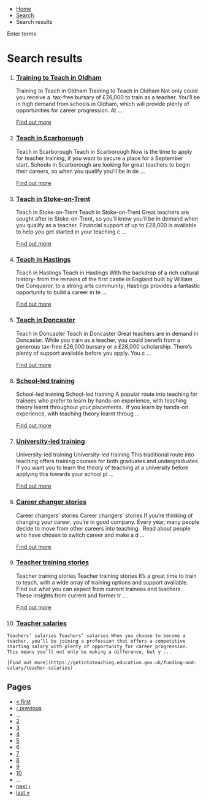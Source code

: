 *   [Home](/)
*   [Search](/search)
*   Search results

Enter terms 

Search results
==============

1.  ### [Training to Teach in Oldham](https://getintoteaching.education.gov.uk/training-to-teach-in-oldham)
    
    Training to Teach in Oldham Training to Teach in Oldham Not only could you receive a  tax-free bursary of £26,000 to train as a teacher. You’ll be in high demand from schools in Oldham, which will provide plenty of opportunities for career progression. At ...
    
    [Find out more](https://getintoteaching.education.gov.uk/training-to-teach-in-oldham)
    
2.  ### [Teach in Scarborough](https://getintoteaching.education.gov.uk/teach-in-scarborough)
    
    Teach in Scarborough Teach in Scarborough Now is the time to apply for teacher training, if you want to secure a place for a September start. Schools in Scarborough are looking for great teachers to begin their careers, so when you qualify you’ll be in de ...
    
    [Find out more](https://getintoteaching.education.gov.uk/teach-in-scarborough)
    
3.  ### [Teach in Stoke-on-Trent](https://getintoteaching.education.gov.uk/teach-in-stoke-on-trent)
    
    Teach in Stoke-on-Trent Teach in Stoke-on-Trent Great teachers are sought after in Stoke-on-Trent, so you’ll know you’ll be in demand when you qualify as a teacher. Financial support of up to £28,000 is available to help you get started in your teaching c ...
    
    [Find out more](https://getintoteaching.education.gov.uk/teach-in-stoke-on-trent)
    
4.  ### [Teach in Hastings](https://getintoteaching.education.gov.uk/teach-in-hastings)
    
    Teach in Hastings Teach in Hastings With the backdrop of a rich cultural history- from the remains of the first castle in England built by William the Conqueror, to a strong arts community; Hastings provides a fantastic opportunity to build a career in te ...
    
    [Find out more](https://getintoteaching.education.gov.uk/teach-in-hastings)
    
5.  ### [Teach in Doncaster](https://getintoteaching.education.gov.uk/teach-in-doncaster)
    
    Teach in Doncaster Teach in Doncaster Great teachers are in demand in Doncaster. While you train as a teacher, you could benefit from a generous tax-free £26,000 bursary or a £28,000 scholarship. There’s plenty of support available before you apply. You c ...
    
    [Find out more](https://getintoteaching.education.gov.uk/teach-in-doncaster)
    
6.  ### [School-led training](https://getintoteaching.education.gov.uk/explore-my-options/teacher-training-routes/school-led-training)
    
    School-led training School-led training A popular route into teaching for trainees who prefer to learn by hands-on experience, with teaching theory learnt throughout your placements.  If you learn by hands-on experience, with teaching theory learnt throug ...
    
    [Find out more](https://getintoteaching.education.gov.uk/explore-my-options/teacher-training-routes/school-led-training)
    
7.  ### [University-led training](https://getintoteaching.education.gov.uk/explore-my-options/teacher-training-routes/university-led-training)
    
    University-led training University-led training This traditional route into teaching offers training courses for both graduates and undergraduates. If you want you to learn the theory of teaching at a university before applying this towards your school pl ...
    
    [Find out more](https://getintoteaching.education.gov.uk/explore-my-options/teacher-training-routes/university-led-training)
    
8.  ### [Career changer stories](https://getintoteaching.education.gov.uk/life-as-a-teacher/real-life-experiences/career-changer-stories)
    
    Career changers’ stories Career changers’ stories If you’re thinking of changing your career, you’re in good company. Every year, many people decide to move from other careers into teaching.  Read about people who have chosen to switch career and make a d ...
    
    [Find out more](https://getintoteaching.education.gov.uk/life-as-a-teacher/real-life-experiences/career-changer-stories)
    
9.  ### [Teacher training stories](https://getintoteaching.education.gov.uk/life-as-a-teacher/real-life-experiences/teacher-training-stories)
    
    Teacher training stories Teacher training stories It’s a great time to train to teach, with a wide array of training options and support available. Find out what you can expect from current trainees and teachers.  These insights from current and former tr ...
    
    [Find out more](https://getintoteaching.education.gov.uk/life-as-a-teacher/real-life-experiences/teacher-training-stories)
    
10.  ### [Teacher salaries](https://getintoteaching.education.gov.uk/funding-and-salary/teacher-salaries)
    
    Teachers’ salaries Teachers’ salaries When you choose to become a teacher, you’ll be joining a profession that offers a competitive starting salary with plenty of opportunity for career progression. This means you’ll not only be making a difference, but y ...
    
    [Find out more](https://getintoteaching.education.gov.uk/funding-and-salary/teacher-salaries)
    

Pages
-----

*   [« first](/search/site "Go to first page")
*   [‹ previous](/search/site?page=4 "Go to previous page")
*   …
*   [2](/search/site?page=1 "Go to page 2")
*   [3](/search/site?page=2 "Go to page 3")
*   [4](/search/site?page=3 "Go to page 4")
*   [5](/search/site?page=4 "Go to page 5")
*   6
*   [7](/search/site?page=6 "Go to page 7")
*   [8](/search/site?page=7 "Go to page 8")
*   [9](/search/site?page=8 "Go to page 9")
*   [10](/search/site?page=9 "Go to page 10")
*   …
*   [next ›](/search/site?page=6 "Go to next page")
*   [last »](/search/site?page=1032 "Go to last page")